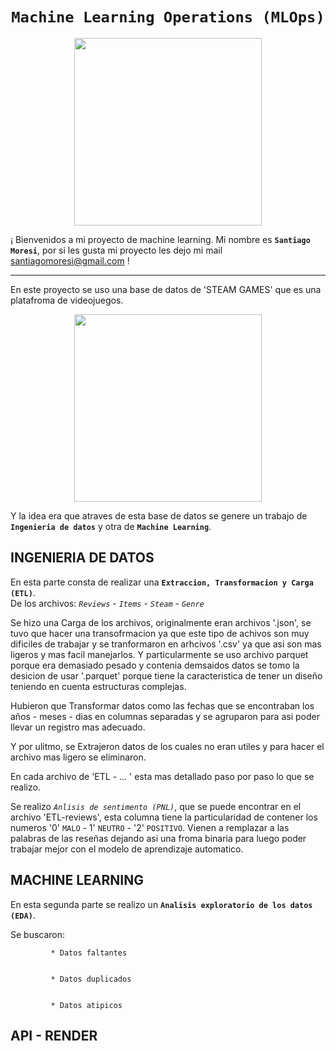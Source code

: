 # <h1 align=center>**`Machine Learning Operations (MLOps)`**</h1>


<p align="center">
<img src="https://edimar.com/wp-content/uploads/2021/03/Que-es-Machine-Learning-Industria.jpg"  height=300>
</p>

¡ Bienvenidos a mi proyecto de machine learning. Mi nombre es **`Santiago Moresi`**, por si les gusta mi proyecto les dejo mi mail santiagomoresi@gmail.com !
<hr>


En este proyecto se uso una base de datos de 'STEAM GAMES' que es una platafroma de videojuegos. 




<p align="center">
<img src="https://images.ladbible.com/resize?type=webp&quality=70&width=720&fit=contain&gravity=null&url=https://images.ladbiblegroup.com/v3/assets/bltbc1876152fcd9f07/bltab7a7cd3fa00201f/65083138fa17d27f31096188/steam_(2).png"  height=300>
</p>

Y la idea era que atraves de esta base de datos se genere un trabajo de 
**`Ingenieria de datos`** y otra de **`Machine Learning`**. 


## **INGENIERIA DE DATOS**
 En esta parte consta de realizar una **`Extraccion, Transformacion y Carga (ETL)`**.  
 De los archivos:   *`Reviews`*  - *`Items`* - *`Steam`*  -  *`Genre`*  

 Se hizo una  Carga de los archivos, originalmente eran archivos '.json', se tuvo que hacer una transofrmacion ya que este tipo de achivos son muy dificiles de trabajar y se tranformaron en arhcivos '.csv' ya que asi son mas ligeros y mas facil manejarlos. Y particularmente se uso archivo parquet porque era demasiado pesado y contenia demsaidos datos se tomo la desicion de usar '.parquet' porque tiene la caracteristica de tener un diseño teniendo en cuenta estructuras complejas. 

Hubieron que Transformar datos como las fechas que se encontraban los años - meses - dias en columnas separadas y se agruparon para asi poder llevar un registro mas adecuado. 

Y por ulitmo, se Extrajeron datos de los cuales no eran utiles y para hacer el archivo mas ligero se eliminaron. 

En cada archivo de 'ETL - ... ' esta mas detallado paso por paso lo que se realizo. 

Se realizo *`Anlisis de sentimento (PNL)`*, que se puede encontrar en el archivo 'ETL-reviews', esta columna tiene la particularidad de contener los numeros '0' `MALO` - 1' `NEUTRO` - '2' `POSITIVO`. Vienen a remplazar a las palabras de las reseñas dejando asi una froma binaria para luego poder trabajar mejor con el modelo de aprendizaje automatico. 



## **MACHINE LEARNING**
En esta segunda parte se realizo un **`Analisis exploratorio de los datos (EDA)`**.

Se buscaron: 
             
             * Datos faltantes

             
             * Datos duplicados

             
             * Datos atipicos
             


## **API - RENDER**
